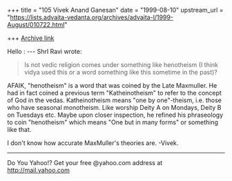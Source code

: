 +++
title = "105 Vivek Anand Ganesan"
date = "1999-08-10"
upstream_url = "https://lists.advaita-vedanta.org/archives/advaita-l/1999-August/010722.html"

+++
[Archive link](https://lists.advaita-vedanta.org/archives/advaita-l/1999-August/010722.html)

Hello :
--- ShrI Ravi <miinalochanii at YAHOO.COM> wrote:
> Is not vedic religion comes under something like henotheism (I think vidya used this or a
> word something like this sometime in the past)?

AFAIK, "henotheism" is a word that was coined by the Late Maxmuller. He had in fact coined a
previous term "Katheinotheism" to refer to the concept of God in the vedas. Katheinotheism means
"one by one"-theism, i.e. those who have seasonal monotheism. Like worship Deity A on Mondays,
Deity B on Tuesdays etc. Maybe upon closer inspection, he refined his phraseology to coin
"henotheism" which means "One but in many forms" or something like that.

I don't know how accurate MaxMuller's theories are.
-Vivek.

_________________________________________________________
Do You Yahoo!?
Get your free @yahoo.com address at http://mail.yahoo.com

